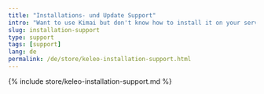```yaml
---
title: "Installations- und Update Support"
intro: "Want to use Kimai but don't know how to install it on your server?"
slug: installation-support
type: support
tags: [support]
lang: de
permalink: /de/store/keleo-installation-support.html
---
```


{% include store/keleo-installation-support.md %}
